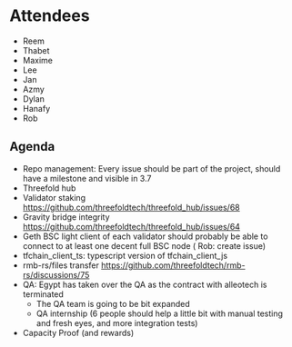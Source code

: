 # Attendees 
- Reem
- Thabet
- Maxime
- Lee
- Jan
- Azmy
- Dylan
- Hanafy
- Rob


## Agenda

- Repo management: 
Every issue should be part of the project, should have a milestone and visible in 3.7
- Threefold hub
- Validator staking https://github.com/threefoldtech/threefold_hub/issues/68
- Gravity bridge integrity https://github.com/threefoldtech/threefold_hub/issues/64
- Geth BSC light client of each validator should probably be able to connect to at least one decent full BSC node ( Rob: create issue)
- tfchain_client_ts: typescript version of tfchain_client_js
- rmb-rs/files transfer https://github.com/threefoldtech/rmb-rs/discussions/75
- QA: Egypt has taken over the QA as the contract with alleotech is terminated
  - The QA team is going to be bit expanded
  - QA internship (6 people should help a little bit with manual testing and fresh eyes, and more integration tests)
- Capacity Proof (and rewards)
